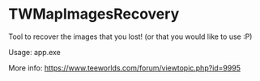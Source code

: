 # TWMapImagesRecovery

Tool to recover the images that you lost! (or that you would like to use :P)

Usage: 
   app.exe <map> <destination folder>



More info: https://www.teeworlds.com/forum/viewtopic.php?id=9995
